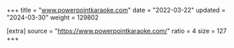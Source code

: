 +++
title = "www.powerpointkaraoke.com"
date = "2022-03-22"
updated = "2024-03-30"
weight = 129802

[extra]
source = "https://www.powerpointkaraoke.com/"
ratio = 4
size = 127
+++
